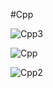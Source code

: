 #Cpp

![Cpp3](https://user-images.githubusercontent.com/44413511/106394649-e7194200-63fd-11eb-81e1-4406d4034dbc.PNG)

![Cpp](https://user-images.githubusercontent.com/44413511/106394650-e97b9c00-63fd-11eb-9f7b-a1420eec913e.PNG)

![Cpp2](https://user-images.githubusercontent.com/44413511/106394651-eaacc900-63fd-11eb-9e05-4e55c3c31233.PNG)

